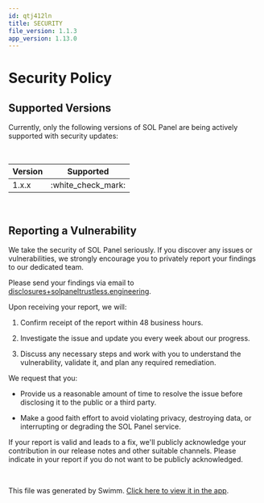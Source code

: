 ```yaml
---
id: qtj412ln
title: SECURITY
file_version: 1.1.3
app_version: 1.13.0
---
```


# Security Policy

## Supported Versions

Currently, only the following versions of SOL Panel are being actively supported with security updates:

<br/>

|Version|Supported           |
|-------|--------------------|
|1.x.x  |:white\_check\_mark:|

<br/>

## Reporting a Vulnerability

We take the security of SOL Panel seriously. If you discover any issues or vulnerabilities, we strongly encourage you to privately report your findings to our dedicated team.

Please send your findings via email to [disclosures+solpaneltrustless.engineering](mailto:sloures+sanl@tlesgineing).

Upon receiving your report, we will:

1.  Confirm receipt of the report within 48 business hours.

2.  Investigate the issue and update you every week about our progress.

3.  Discuss any necessary steps and work with you to understand the vulnerability, validate it, and plan any required remediation.

We request that you:

*   Provide us a reasonable amount of time to resolve the issue before disclosing it to the public or a third party.

*   Make a good faith effort to avoid violating privacy, destroying data, or interrupting or degrading the SOL Panel service.

If your report is valid and leads to a fix, we'll publicly acknowledge your contribution in our release notes and other suitable channels. Please indicate in your report if you do not want to be publicly acknowledged.

<br/>

This file was generated by Swimm. [Click here to view it in the app](https://app.swimm.io/repos/Z2l0aHViJTNBJTNBc29sLXBhbmVsJTNBJTNBdHJ1c3RsZXNzLWVuZ2luZWVyaW5n/docs/qtj412ln).
